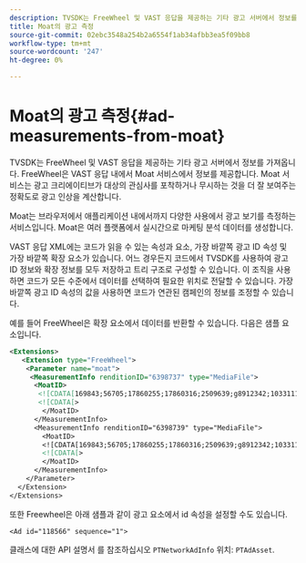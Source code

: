 ```yaml
---
description: TVSDK는 FreeWheel 및 VAST 응답을 제공하는 기타 광고 서버에서 정보를 가져옵니다. FreeWheel은 VAST 응답 내에서 Moat 서비스에서 정보를 제공합니다. Moat 서비스는 광고 크리에이티브가 대상의 관심사를 포착하거나 무시하는 것을 더 잘 보여주는 정확도로 광고 인상을 계산합니다.
title: Moat의 광고 측정
source-git-commit: 02ebc3548a254b2a6554f1ab34afbb3ea5f09bb8
workflow-type: tm+mt
source-wordcount: '247'
ht-degree: 0%

---
```


# Moat의 광고 측정{#ad-measurements-from-moat}

TVSDK는 FreeWheel 및 VAST 응답을 제공하는 기타 광고 서버에서 정보를 가져옵니다. FreeWheel은 VAST 응답 내에서 Moat 서비스에서 정보를 제공합니다. Moat 서비스는 광고 크리에이티브가 대상의 관심사를 포착하거나 무시하는 것을 더 잘 보여주는 정확도로 광고 인상을 계산합니다.

Moat는 브라우저에서 애플리케이션 내에서까지 다양한 사용에서 광고 보기를 측정하는 서비스입니다. Moat은 여러 플랫폼에서 실시간으로 마케팅 분석 데이터를 생성합니다.

VAST 응답 XML에는 코드가 읽을 수 있는 속성과 요소, 가장 바깥쪽 광고 ID 속성 및 가장 바깥쪽 확장 요소가 있습니다. 어느 경우든지 코드에서 TVSDK를 사용하여 광고 ID 정보와 확장 정보를 모두 저장하고 트리 구조로 구성할 수 있습니다. 이 조직을 사용하면 코드가 모든 수준에서 데이터를 선택하여 필요한 위치로 전달할 수 있습니다. 가장 바깥쪽 광고 ID 속성의 값을 사용하면 코드가 연관된 캠페인의 정보를 조정할 수 있습니다.

예를 들어 FreeWheel은 확장 요소에서 데이터를 반환할 수 있습니다. 다음은 샘플 요소입니다.

```xml
<Extensions> 
   <Extension type="FreeWheel"> 
    <Parameter name="moat"> 
     <MeasurementInfo renditionID="6398737" type="MediaFile"> 
      <MoatID> 
       <![CDATA[169843;56705;17860255;17860316;2509639;g8912342;103311138;g436558;530633]]]]> 
       <![CDATA[> 
        </MoatID> 
      </MeasurementInfo> 
      <MeasurementInfo renditionID="6398739" type="MediaFile"> 
        <MoatID> 
        <![CDATA[169843;56705;17860255;17860316;2509639;g8912342;103311138;g436558;530633]]]]> 
        <![CDATA[> 
        </MoatID> 
      </MeasurementInfo> 
    </Parameter> 
  </Extension> 
</Extensions>
```

또한 Freewheel은 아래 샘플과 같이 광고 요소에서 id 속성을 설정할 수도 있습니다.

```
<Ad id="118566" sequence="1">
```

클래스에 대한 API 설명서 를 참조하십시오 `PTNetworkAdInfo` 위치: `PTAdAsset`.
